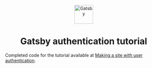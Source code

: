 <p align="center">
  <a href="https://www.gatsbyjs.org">
    <img alt="Gatsby" src="https://www.gatsbyjs.org/monogram.svg" width="60" />
  </a>
</p>
<h1 align="center">
  Gatsby authentication tutorial
</h1>

Completed code for the tutorial available at [Making a site with user authentication](https://www.gatsbyjs.org/docs/authentication-tutorial).
